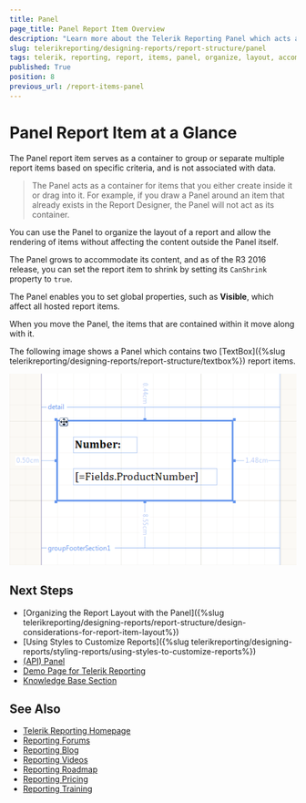 ```yaml
---
title: Panel
page_title: Panel Report Item Overview
description: "Learn more about the Telerik Reporting Panel which acts as a container for other report items and how to arrange its layout and accommodate its content through the supported global properties."
slug: telerikreporting/designing-reports/report-structure/panel
tags: telerik, reporting, report, items, panel, organize, layout, accommodate, content, shrink, global, properties
published: True
position: 8
previous_url: /report-items-panel
---
```


# Panel Report Item at a Glance

The Panel report item serves as a container to group or separate multiple report items based on specific criteria, and is not associated with data.

> The Panel acts as a container for items that you either create inside it or drag into it. For example, if you draw a Panel around an item that already exists in the Report Designer, the Panel will not act as its container.

You can use the Panel to organize the layout of a report and allow the rendering of items without affecting the content outside the Panel itself.

The Panel grows to accommodate its content, and as of the R3 2016 release, you can set the report item to shrink by setting its `CanShrink` property to `true`.

The Panel enables you to set global properties, such as __Visible__, which affect all hosted report items.

When you move the Panel, the items that are contained within it move along with it.

The following image shows a Panel which contains two [TextBox]({%slug telerikreporting/designing-reports/report-structure/textbox%}) report items.

![A Panel with two TextBox report items](images/Panel.png)

## Next Steps 

* [Organizing the Report Layout with the Panel]({%slug telerikreporting/designing-reports/report-structure/design-considerations-for-report-item-layout%})
* [Using Styles to Customize Reports]({%slug telerikreporting/designing-reports/styling-reports/using-styles-to-customize-reports%})
* [(API) Panel](/api/Telerik.Reporting.Panel)
* [Demo Page for Telerik Reporting](https://demos.telerik.com/reporting)
* [Knowledge Base Section](/knowledge-base)

## See Also

* [Telerik Reporting Homepage](https://www.telerik.com/products/reporting)
* [Reporting Forums](https://www.telerik.com/forums/reporting)
* [Reporting Blog](https://www.telerik.com/blogs/tag/reporting)
* [Reporting Videos](https://www.telerik.com/videos/reporting)
* [Reporting Roadmap](https://www.telerik.com/support/whats-new/reporting/roadmap)
* [Reporting Pricing](https://www.telerik.com/purchase/individual/reporting)
* [Reporting Training](https://learn.telerik.com/learn/course/external/view/elearning/19/reporting-report-server-training)
